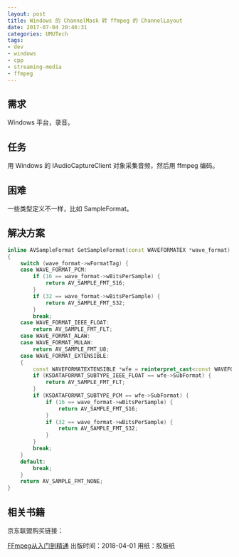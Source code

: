 ```yaml
---
layout: post
title: Windows 的 ChannelMask 转 ffmpeg 的 ChannelLayout
date: 2017-07-04 20:46:31
categories: UMUTech
tags:
- dev
- windows
- cpp
- streaming-media
- ffmpeg
---
```

## 需求

Windows 平台，录音。

## 任务

用 Windows 的 IAudioCaptureClient 对象采集音频，然后用 ffmpeg 编码。

## 困难

一些类型定义不一样，比如 SampleFormat。

## 解决方案

```cpp
inline AVSampleFormat GetSampleFormat(const WAVEFORMATEX *wave_format)
{
    switch (wave_format->wFormatTag) {
    case WAVE_FORMAT_PCM:
        if (16 == wave_format->wBitsPerSample) {
            return AV_SAMPLE_FMT_S16;
        }
        if (32 == wave_format->wBitsPerSample) {
            return AV_SAMPLE_FMT_S32;
        }
        break;
    case WAVE_FORMAT_IEEE_FLOAT:
        return AV_SAMPLE_FMT_FLT;
    case WAVE_FORMAT_ALAW:
    case WAVE_FORMAT_MULAW:
        return AV_SAMPLE_FMT_U8;
    case WAVE_FORMAT_EXTENSIBLE:
    {
        const WAVEFORMATEXTENSIBLE *wfe = reinterpret_cast<const WAVEFORMATEXTENSIBLE *>(wave_format);
        if (KSDATAFORMAT_SUBTYPE_IEEE_FLOAT == wfe->SubFormat) {
            return AV_SAMPLE_FMT_FLT;
        }
        if (KSDATAFORMAT_SUBTYPE_PCM == wfe->SubFormat) {
            if (16 == wave_format->wBitsPerSample) {
                return AV_SAMPLE_FMT_S16;
            }
            if (32 == wave_format->wBitsPerSample) {
                return AV_SAMPLE_FMT_S32;
            }
        }
        break;
    }
    default:
        break;
    }
    return AV_SAMPLE_FMT_NONE;
}
```
## 相关书籍

京东联盟购买链接：

[FFmpeg从入门到精通](https://union-click.jd.com/jdc?e=&p=AyIGZRprFQEQAl0eWRIyVlgNRQQlW1dCFFlQCxxKQgFHRE5XDVULR0UVARACXR5ZEh1LQglGaxFVZWEceFlrYkcEKlocdgVSZAtzPFMOHjdQG1oUARUAUxJTJQITBVAZWRYBFDdlG1olVHwHVBpaFAMXBlEYaxcDEwVWE10TAhI3VRxaHQcbB1AYUhUBEzdSG1IlZm5jUhtSJTISBFceUxAAFTdWK2slAiIEZVk1QQpCBgBMWhYFFVJVHl9ACxoDB0hbRQITV1xPDEBVFAZlGVoUBhs%3D) 出版时间：2018-04-01 用纸：胶版纸